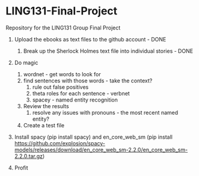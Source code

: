 # LING131-Final-Project
Repository for the LING131 Group Final Project
1. Upload the ebooks as text files to the github account - DONE
	1. Break up the Sherlock Holmes text file into individual stories - DONE
2. Do magic
	1. wordnet - get words to look for
	2. find sentences with those words - take the context?
		1. rule out false positives
		2. theta roles for each sentence - verbnet
		3. spacey - named entity recognition
	3. Review the results
		1. resolve any issues with pronouns - the most recent named entity?
	4. Create a test file
3. Install spacy (pip install spacy) 
    and en_core_web_sm (pip install https://github.com/explosion/spacy-models/releases/download/en_core_web_sm-2.2.0/en_core_web_sm-2.2.0.tar.gz)

4. Profit

